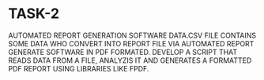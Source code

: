 # TASK-2
AUTOMATED REPORT GENERATION SOFTWARE
DATA.CSV FILE CONTAINS SOME DATA WHO CONVERT INTO REPORT FILE VIA AUTOMATED REPORT GENERATE SOFTWARE IN PDF FORMATED.
DEVELOP A SCRIPT THAT READS DATA FROM A FILE, ANALYZIS IT AND GENERATES A FORMATTED PDF REPORT USING LIBRARIES LIKE FPDF.


